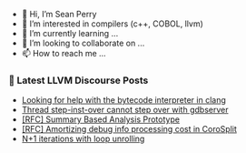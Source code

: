 - 👋 Hi, I’m Sean Perry
- 👀 I’m interested in compilers (c++, COBOL, llvm)
- 🌱 I’m currently learning ...
- 💞️ I’m looking to collaborate on ...
- 📫 How to reach me ...

<!---
s66perry/s66perry is a ✨ special ✨ repository because its `README.md` (this file) appears on your GitHub profile.
You can click the Preview link to take a look at your changes.
--->
### 📕 Latest LLVM Discourse Posts

<!-- DISCOURSE-LLVM:START -->
- [Looking for help with the bytecode interpreter in clang](https://discourse.llvm.org/t/looking-for-help-with-the-bytecode-interpreter-in-clang/84512#post_3)
- [Thread step-inst-over cannot step over with gdbserver](https://discourse.llvm.org/t/thread-step-inst-over-cannot-step-over-with-gdbserver/85955#post_4)
- [[RFC] Summary Based Analysis Prototype](https://discourse.llvm.org/t/rfc-summary-based-analysis-prototype/85945#post_11)
- [[RFC] Amortizing debug info processing cost in CoroSplit](https://discourse.llvm.org/t/rfc-amortizing-debug-info-processing-cost-in-corosplit/81275#post_2)
- [N+1 iterations with loop unrolling](https://discourse.llvm.org/t/n-1-iterations-with-loop-unrolling/85957#post_3)
<!-- DISCOURSE-LLVM:END -->
